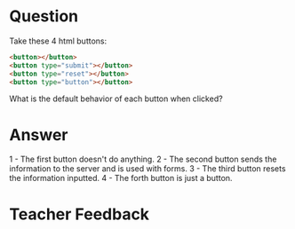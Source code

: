 # Question
Take these 4 html buttons:

```html
<button></button>
<button type="submit"></button>
<button type="reset"></button>
<button type="button"></button>
```

What is the default behavior of each button when clicked?

# Answer
1 - The first button doesn't do anything.
2 - The second button sends the information to the server and is used with forms.
3 - The third button resets the information inputted.
4 - The forth button is just a button.

# Teacher Feedback